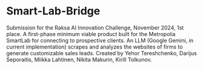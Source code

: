 # Smart-Lab-Bridge
Submission for the Raksa AI Innovation Challenge, November 2024, 1st place. A first-phase minimum viable product built for the Metropolia SmartLab for connecting to prospective clients. An LLM (Google Gemini, in current implementation) scrapes and analyzes the websites of firms to generate customizable sales leads. Created by Yehor Tereshchenko, Darijus Seporaitis, Miikka Lahtinen, Nikita Makurin, Kirill Tolkunov.
